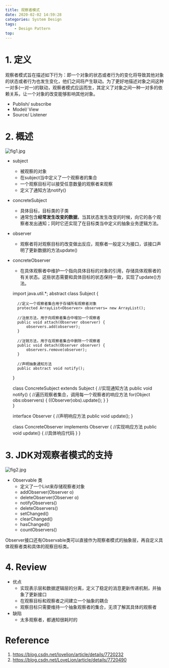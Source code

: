 ```yaml
---
title: 观察者模式
date: 2020-02-02 14:59:28
categories: System Design
tags:
    - Design Pattern
top:
---
```


# 1. 定义

观察者模式旨在描述如下行为：即一个对象的状态或者行为的变化将导致其他对象的状态或者行为也发生变化，他们之间将产生联动。为了更好地描述对象之间这种一对多(一对一)的联动，观察者模式应运而生，其定义了对象之间一种一对多的依赖关系，让一个对象的改变能够影响其他对象。

+ Publish/ subscribe
+ Model/ View
+ Source/ Listener 

# 2. 概述

![fig1.jpg](https://i.loli.net/2020/02/03/M6poTJ5PChWrReB.jpg)

+ subject
    + 被观察的对象
    + 在subject当中定义了一个观察者的集合
    + 一个观察目标可以接受任意数量的观察者来观察
    + 定义了通知方法notify() 
+ concreteSubject 
    + 具体目标，目标类的子类
    + 通常包含**经常发生改变的数据**，当其状态发生改变的时候，向它的各个观察者发出通知；同时它还实现了在目标类当中定义的抽象业务逻辑方法。
+ observer
    + 观察者将对观察目标的改变做出反应，观察者一般定义为接口，该接口声明了更新数据的方法update()
+ concreteObserver
    + 在具体观察者中维护一个指向具体目标的对象的引用，存储具体观察者的有关状态。这些状态需要和具体目标的状态保持一致，实现了update()方法。


    import java.util.*;
    abstract class Subject {
    
        //定义一个观察者集合用于存储所有观察者对象
        protected ArrayList<Observer> observers= new ArrayList();
     
        //注册方法，用于向观察者集合中增加一个观察者
    	public void attach(Observer observer) {
            observers.add(observer);
        }
     
        //注销方法，用于在观察者集合中删除一个观察者
    	public void detach(Observer observer) {
            observers.remove(observer);
        }
     
        //声明抽象通知方法
    	public abstract void notify();
    }

    class ConcreteSubject extends Subject {
        //实现通知方法
    	public void notify() {
            //遍历观察者集合，调用每一个观察者的响应方法
    		for(Object obs:observers) {
    			((Observer)obs).update();
    		}
    	}	
    }
    
    interface Observer {
        //声明响应方法
    	public void update();
    }
    
    class ConcreteObserver implements Observer {
        //实现响应方法
    	public void update() {
    		//具体响应代码
    	}
    }

# 3. JDK对观察者模式的支持

![fig2.jpg](https://i.loli.net/2020/02/03/tv5Zh68AQiSfIXC.jpg)

+ Observable 类
    + 定义了一个List来存储观察者对象
    + addObserver(Observer o)
    + deleteObserver(Observer o)
    + notifyObservers()
    + deleteObservers()
    + setChanged()
    + clearChanged()
    + hasChanged()
    + countObservers()

Observer接口还有Observable类可以直接作为观察者模式的抽象层，再自定义具体观察者类和具体的观察目标类。

# 4. Review

+ 优点
    + 实现表示层和数据逻辑层的分离，定义了稳定的消息更新传递机制，并抽象了更新接口
    + 在观察目标和观察者之间建立一个抽象的耦合
    + 观察目标只需要维持一个抽象观察者的集合，无须了解其具体的观察者
+ 缺陷
    + 太多观察者，都通知很耗时的
    
   
# Reference
1. https://blog.csdn.net/lovelion/article/details/7720232
2. https://blog.csdn.net/LoveLion/article/details/7720490